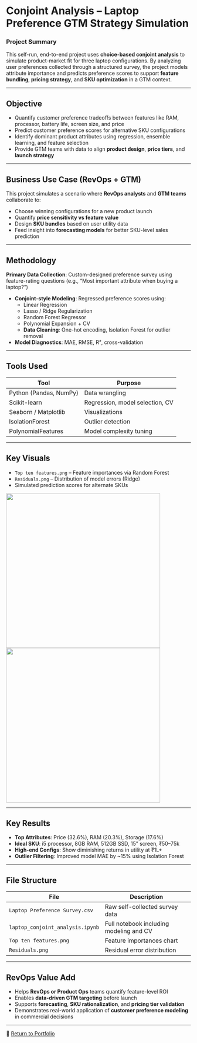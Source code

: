 # Conjoint Analysis – Laptop Preference GTM Strategy Simulation

### Project Summary
This self-run, end-to-end project uses **choice-based conjoint analysis** to simulate product-market fit for three laptop configurations. By analyzing user preferences collected through a structured survey, the project models attribute importance and predicts preference scores to support **feature bundling**, **pricing strategy**, and **SKU optimization** in a GTM context.

---

## Objective

- Quantify customer preference tradeoffs between features like RAM, processor, battery life, screen size, and price
- Predict customer preference scores for alternative SKU configurations
- Identify dominant product attributes using regression, ensemble learning, and feature selection
- Provide GTM teams with data to align **product design**, **price tiers**, and **launch strategy**

---

## Business Use Case (RevOps + GTM)

This project simulates a scenario where **RevOps analysts** and **GTM teams** collaborate to:
- Choose winning configurations for a new product launch
- Quantify **price sensitivity vs feature value**
- Design **SKU bundles** based on user utility data
- Feed insight into **forecasting models** for better SKU-level sales prediction

---

## Methodology

 **Primary Data Collection**: Custom-designed preference survey using feature-rating questions (e.g., “Most important attribute when buying a laptop?”)
- **Conjoint-style Modeling**: Regressed preference scores using:
  - Linear Regression
  - Lasso / Ridge Regularization
  - Random Forest Regressor
  - Polynomial Expansion + CV
  - **Data Cleaning**: One-hot encoding, Isolation Forest for outlier removal
-  **Model Diagnostics**: MAE, RMSE, R², cross-validation

---

##  Tools Used

| Tool | Purpose |
|------|---------|
| Python (Pandas, NumPy) | Data wrangling |
| Scikit-learn | Regression, model selection, CV |
| Seaborn / Matplotlib | Visualizations |
| IsolationForest | Outlier detection |
| PolynomialFeatures | Model complexity tuning |

---

##  Key Visuals

- `Top ten features.png` – Feature importances via Random Forest  
- `Residuals.png` – Distribution of model errors (Ridge)  
- Simulated prediction scores for alternate SKUs

<p float="left">
  <img src="Top ten features.png" width="420"/>
  <img src="Residuals.png" width="420"/>
</p>

---

##  Key Results

- **Top Attributes**: Price (32.6%), RAM (20.3%), Storage (17.6%)
- **Ideal SKU**: i5 processor, 8GB RAM, 512GB SSD, 15” screen, ₹50–75k
- **High-end Configs**: Show diminishing returns in utility at ₹1L+
- **Outlier Filtering**: Improved model MAE by ~15% using Isolation Forest

---

## File Structure

| File | Description |
|------|-------------|
| `Laptop Preference Survey.csv` | Raw self-collected survey data |
| `laptop_conjoint_analysis.ipynb` | Full notebook including modeling and CV |
| `Top ten features.png` | Feature importances chart |
| `Residuals.png` | Residual error distribution |

---

## RevOps Value Add

- Helps **RevOps or Product Ops** teams quantify feature-level ROI
- Enables **data-driven GTM targeting** before launch
- Supports **forecasting**, **SKU rationalization**, and **pricing tier validation**
- Demonstrates real-world application of **customer preference modeling** in commercial decisions

---

🔗 [Return to Portfolio](https://github.com/Atharwa351/Portfolio)
